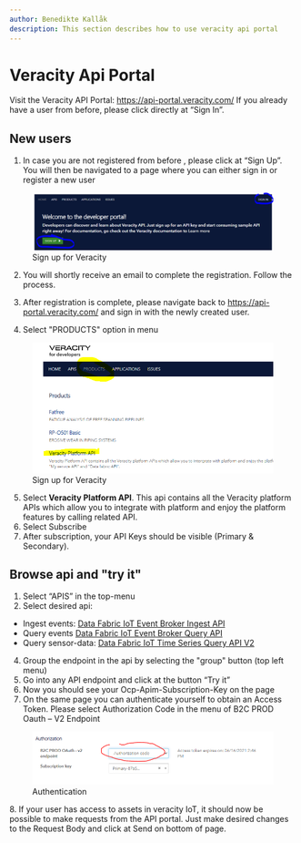 ```yaml
---
author: Benedikte Kallåk
description: This section describes how to use veracity api portal
---
```


# Veracity Api Portal
Visit the Veracity API Portal: https://api-portal.veracity.com/
If you already have a user from before, please click directly at “Sign In”. 

## New users
1. In case you are not registered from before , please click at “Sign Up”.  You will then be navigated to a page where you can either sign in or register a new user

<figure>
	<img src="assets/signup1.png"/>
	<figcaption>Sign up for Veracity</figcaption>
</figure>

2. You will shortly receive an email to complete the registration. Follow the process.

3. After registration is complete, please navigate back to https://api-portal.veracity.com/ and sign in with the newly created user.

4. Select "PRODUCTS" option in menu 

<figure>
	<img src="assets/products1.png"/>
	<figcaption>Sign up for Veracity</figcaption>
</figure>

5. Select **Veracity Platform API**. This api contains all the Veracity platform APIs which allow you to integrate with platform and enjoy the platform features by calling related API.
6. Select Subscribe
7. After subscription, your API Keys should be visible (Primary & Secondary).

## Browse api  and "try it"
1. Select “APIS” in the top-menu
2. Select desired api: 
 - Ingest events:  [Data Fabric IoT Event Broker Ingest API](https://api-portal.veracity.com/docs/services/DataFabric-IoTEventBrokerIngestAPI)
 - Query events [Data Fabric IoT Event Broker Query API](https://api-portal.veracity.com/docs/services/DataFabric-IoTEventBrokerQueryAPI)
 - Query sensor-data: [Data Fabric IoT Time Series Query API V2](https://api-portal.veracity.com/docs/services/DataFabric-IoT-TimeSeriesAPI-V2) 
 
4. Group the endpoint in the api by selecting the "group" button (top left menu)
5. Go into any API endpoint and click at the button “Try it”
6. Now you should see your Ocp-Apim-Subscription-Key on the page
7.  On the same page you can authenticate yourself to obtain an Access Token. Please select
Authorization Code in the menu of B2C PROD Oauth – V2 Endpoint
<figure>
	<img src="assets/authentication1.png"/>
	<figcaption>Authentication</figcaption>
</figure>
8. If your user has access to assets in veracity IoT, it should now be possible to make requests from the API portal. Just make desired 
changes to the Request Body and click at Send on bottom of page. 
 

